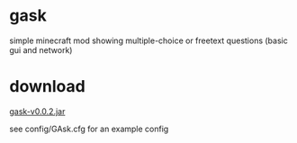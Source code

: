 gask
====

simple minecraft mod showing multiple-choice or freetext questions (basic gui and network)

download
====
[gask-v0.0.2.jar](releases/gask-v0.0.2.jar?raw=true)


see config/GAsk.cfg
for an example config

